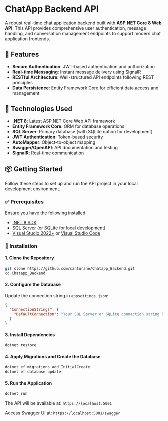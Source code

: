 # ChatApp Backend API

A robust real-time chat application backend built with **ASP.NET Core 8 Web API**. This API provides comprehensive user authentication, message handling, and conversation management endpoints to support modern chat application frontends.

## 🚀 Features

- **Secure Authentication**: JWT-based authentication and authorization
- **Real-time Messaging**: Instant message delivery using SignalR
- **RESTful Architecture**: Well-structured API endpoints following REST principles
- **Data Persistence**: Entity Framework Core for efficient data access and management

## 🧰 Technologies Used

- **.NET 8**: Latest ASP.NET Core Web API framework
- **Entity Framework Core**: ORM for database operations
- **SQL Server**: Primary database (with SQLite option for development)
- **JWT Authentication**: Token-based security
- **AutoMapper**: Object-to-object mapping
- **Swagger/OpenAPI**: API documentation and testing
- **SignalR**: Real-time communication

## 📦 Getting Started

Follow these steps to set up and run the API project in your local development environment.

### ✅ Prerequisites

Ensure you have the following installed:

- [.NET 8 SDK](https://dotnet.microsoft.com/en-us/download/dotnet/8.0)
- [SQL Server](https://www.microsoft.com/en-us/sql-server/sql-server-downloads) (or SQLite for local development)
- [Visual Studio 2022+](https://visualstudio.microsoft.com/) or [Visual Studio Code](https://code.visualstudio.com/)

### 🔧 Installation

#### 1. Clone the Repository

```bash
git clone https://github.com/canturane/Chatapp_Backend.git
cd Chatapp_Backend
```

#### 2. Configure the Database

Update the connection string in `appsettings.json`:

```json
{
  "ConnectionStrings": {
    "DefaultConnection": "Your SQL Server or SQLite connection string here"
  }
}
```

#### 3. Install Dependencies

```bash
dotnet restore
```

#### 4. Apply Migrations and Create the Database

```bash
dotnet ef migrations add InitialCreate
dotnet ef database update
```

#### 5. Run the Application

```bash
dotnet run
```

The API will be available at: `https://localhost:5001`

Access Swagger UI at: `https://localhost:5001/swagger`

